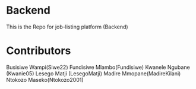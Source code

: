 # Backend
This is the Repo for job-listing platform (Backend) 

# Contributors
  Busisiwe Wampi(Siwe22)
  Fundisiwe Mlambo(Fundisiwe)
  Kwanele Ngubane (Kwanie05)
  Lesego Matji (LesegoMatji)
  Madire Mmopane(MadireKilani)
  Ntokozo Maseko(Ntokozo2001)
